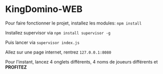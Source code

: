 # KingDomino-WEB

Pour faire fonctionner le projet, installez les modules: ```npm install ```

Installez supervisor via ```npm install supervisor -g```

Puis lancer via ```supervisor index.js```

Allez sur une page internet, rentrez ```127.0.0.1:8080```

Pour l'instant, lancez 4 onglets différents, 4 noms de joueurs différents et **PROFITEZ**
